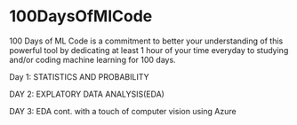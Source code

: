 # 100DaysOfMlCode
100 Days of ML Code is a commitment to better your understanding of this powerful tool by dedicating at least 1 hour of your time everyday to studying and/or coding machine learning for 100 days.

Day 1: STATISTICS AND PROBABILITY

DAY 2: EXPLATORY DATA ANALYSIS(EDA)

DAY 3: EDA cont. with a touch of computer vision using Azure
